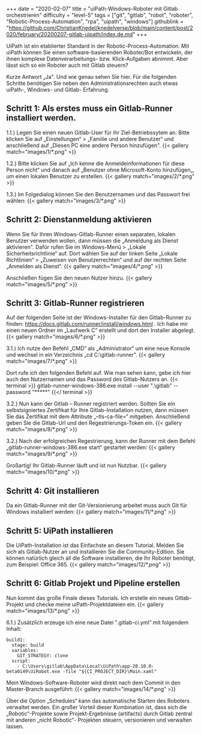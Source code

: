 +++
date = "2020-02-07"
title = "uiPath-Windows-Roboter mit Gitlab orchestrieren"
difficulty = "level-5"
tags = ["git", "gitlab", "robot", "roboter", "Robotic-Process-Automation", "rpa", "uipath", "windows"]
githublink = "https://github.com/ChristianKnedel/knedelverse/blob/main/content/post/2020/february/20200207-gitlab-uipath/index.de.md"
+++

UiPath ist ein etablierter Standard in der Robotic-Process-Automation. Mit uiPath können Sie einen software-basierenden Roboter/Bot entwickeln, der ihnen komplexe Datenverarbeitungs- bzw. Klick-Aufgaben abnimmt. Aber lässt sich so ein Roboter auch mit Gitlab steuern?

Kurze Antwort „Ja". Und wie genau sehen Sie hier. Für die folgenden Schritte benötigen Sie neben den Administrationsrechten auch etwas uiPath-, Windows- und Gitlab- Erfahrung.

## Schritt 1: Als erstes muss ein Gitlab-Runner installiert werden.
1.1.) Legen Sie einen neuen Gitlab-User für ihr Ziel-Betriebssytem an. Bitte klicken Sie auf „Einstellungen“ > „Familie und andere Benutzer“ und anschließend auf „Diesen PC eine andere Person hinzufügen".
{{< gallery match="images/1/*.png" >}}

1.2.) Bitte klicken Sie auf „Ich kenne die Anmeldeinformationen für diese Person nicht“ und danach auf „Benutzer ohne Microsoft-Konto hinzufügen„, um einen lokalen Benutzer zu erstellen.
{{< gallery match="images/2/*.png" >}}

1.3.) Im Folgedialog können Sie den Benutzernamen und das Passwort frei wählen:
{{< gallery match="images/3/*.png" >}}

## Schritt 2: Dienstanmeldung aktivieren
Wenn Sie für Ihren Windows-Gitlab-Runner einen separaten, lokalen Benutzer verwenden wollen, dann müssen die „Anmeldung als Dienst aktivieren". Dafür rufen Sie im Windows-Menü > „Lokale Sicherheitsrichtlinie“ auf. Dort wählen Sie auf der linken Seite „Lokale Richtlinien“ > „Zuweisen von Benutzerrechten“ und auf der rechten Seite „Anmelden als Dienst“.
{{< gallery match="images/4/*.png" >}}

Anschließen fügen Sie den neuen Nutzer hinzu.
{{< gallery match="images/5/*.png" >}}

## Schritt 3: Gitlab-Runner registrieren
Auf der folgenden Seite ist der Windows-Installer für den Gitlab-Runner zu finden: https://docs.gitlab.com/runner/install/windows.html . Ich habe mir einen neuen Ordner im „Laufwerk C“ erstellt und dort den Installer abgelegt.
{{< gallery match="images/6/*.png" >}}

3.1.) Ich nutze den Befehl „CMD“ als „Administrator“ um eine neue Konsole und wechsel in ein Verzeichnis „cd C:\gitlab-runner".
{{< gallery match="images/7/*.png" >}}

Dort rufe ich den folgenden Befehl auf. Wie man sehen kann, gebe ich hier auch den Nutzernamen und das Password des Gitlab-Nutzers an.
{{< terminal >}}
gitlab-runner-windows-386.exe install --user ".\gitlab" --password "*****"
{{</ terminal >}}

3.2.) Nun kann der Gitlab – Runner registriert werden. Sollten Sie ein selbstsigniertes Zertifikat für Ihre Gitlab-Installation nutzen, dann müssen Sie das Zertifikat mit dem Attribute „–tls-ca-file=“ mitgeben. Anschließend geben Sie die Gitlab-Url und den Regestrierungs-Token ein.
{{< gallery match="images/8/*.png" >}}

3.2.) Nach der erfolgreichen Regestrierung, kann der Runner mit dem Befehl „gitlab-runner-windows-386.exe start“ gestartet werden:
{{< gallery match="images/9/*.png" >}}

Großartig! Ihr Gitlab-Runner läuft und ist nun Nutzbar.
{{< gallery match="images/10/*.png" >}}

## Schritt 4: Git installieren
Da ein Gitlab-Runner mit der Git-Versionierung arbeitet muss auch Git für Windows installiert werden:
{{< gallery match="images/11/*.png" >}}

## Schritt 5: UiPath installieren
Die UiPath-Installation ist das Einfachste an diesem Tutorial. Melden Sie sich als Gitlab-Nutzer an und installieren Sie die Community-Edition. Sie können natürlich gleich all die Software installieren, die Ihr Roboter benötigt, zum Beispiel: Office 365.
{{< gallery match="images/12/*.png" >}}

## Schritt 6: Gitlab Projekt und Pipeline erstellen
Nun kommt das große Finale dieses Tutorials. Ich erstelle ein neues Gitlab-Projekt und checke meine uiPath-Projektdateien ein.
{{< gallery match="images/13/*.png" >}}

6.1.) Zusätzlich erzeuge ich eine neue Datei ".gitlab-ci.yml“ mit folgendem Inhalt:
```
build1:
  stage: build
  variables:
    GIT_STRATEGY: clone
  script:
    - C:\Users\gitlab\AppData\Local\UiPath\app-20.10.0-beta0149\UiRobot.exe -file "${CI_PROJECT_DIR}\Main.xaml"
```

Mein Windows-Software-Roboter wird direkt nach dem Commit in den Master-Branch ausgeführt:
{{< gallery match="images/14/*.png" >}}


Über die Option „Schedules“ kann das automatische Starten des Roboters verwaltet werden. Ein großer Vorteil dieser Kombination ist, dass sich die „Robotic“-Projekte sowie Projekt-Ergebnisse (artifacts) durch Gitlab zentral mit anderen „nicht Robotic“- Projekten steuern, versionieren und verwalten lassen.

